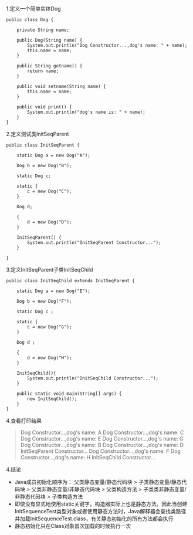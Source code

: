 1.定义一个简单实体Dog
```
public class Dog {

    private String name;

    public Dog(String name) {
        System.out.println("Dog Constructor...,dog's name: " + name);
        this.name = name;
    }

    public String getname() {
        return name;
    }

    public void setname(String name) {
        this.name = name;
    }

    public void print() {
        System.out.println("dog's name is: " + name);
    }
}
```
2.定义测试类InitSeqParent
```
public class InitSeqParent {

    static Dog a = new Dog("A");

    Dog b = new Dog("B");

    static Dog c;

    static {
        c = new Dog("C");
    }

    Dog d;

    {
        d = new Dog("D");
    }

    InitSeqParent() {
        System.out.println("InitSeqParent Constructor...");
    }

}
```
3.定义InitSeqParent子类InitSeqChild
```
public class InitSeqChild extends InitSeqParent {

    static Dog a = new Dog("E");

    Dog b = new Dog("F");

    static Dog c ;

    static {
        c = new Dog("G");
    }

    Dog d ;

    {
        d = new Dog("H");
    }

    InitSeqChild(){
        System.out.println("InitSeqChild Constructor...");
    }

    public static void main(String[] args) {
        new InitSeqChild();
    }
}
```
4.查看打印结果
>Dog Constructor...,dog's name: A
Dog Constructor...,dog's name: C
Dog Constructor...,dog's name: E
Dog Constructor...,dog's name: G
Dog Constructor...,dog's name: B
Dog Constructor...,dog's name: D
InitSeqParent Constructor...
Dog Constructor...,dog's name: F
Dog Constructor...,dog's name: H
InitSeqChild Constructor...
>
4.结论
- Java成员初始化顺序为：
父类静态变量/静态代码块 > 子类静态变量/静态代码块 > 父类非静态变量/非静态代码块 > 父类构造方法 > 子类类非静态变量/非静态代码块 > 子类构造方法
- 即使没有显式地使用static关键字，构造器实际上也是静态方法。因此当创建InitSequenceTest类型对象或者使用静态方法时，Java解释器会查找类路径并加载InitSequenceTest.class，有关静态初始化的所有方法都会执行
- 静态初始化只在Class对象首次加载的时候执行一次